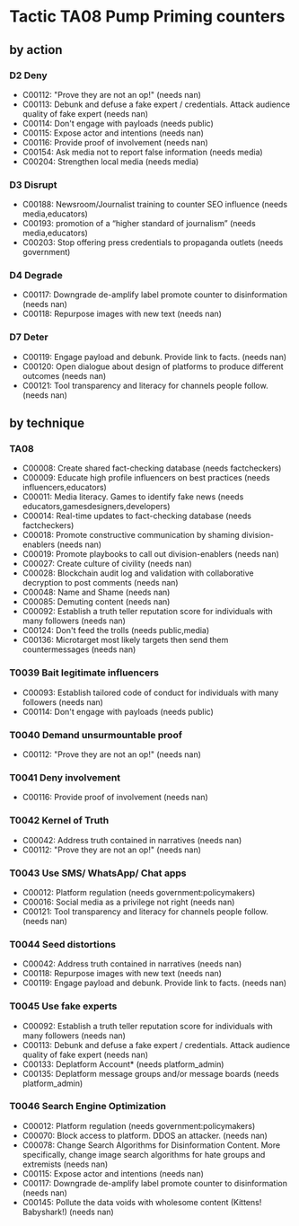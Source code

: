# Tactic TA08 Pump Priming counters

## by action


### D2 Deny
* C00112: "Prove they are not an op!" (needs nan)
* C00113: Debunk and defuse a fake expert / credentials. Attack audience quality of fake expert (needs nan)
* C00114: Don't engage with payloads (needs public)
* C00115: Expose actor and intentions (needs nan)
* C00116: Provide proof of involvement (needs nan)
* C00154: Ask media not to report false information (needs media)
* C00204: Strengthen local media (needs media)

### D3 Disrupt
* C00188: Newsroom/Journalist training to counter SEO influence (needs media,educators)
* C00193: promotion of a “higher standard of journalism” (needs media,educators)
* C00203: Stop offering press credentials to propaganda outlets (needs government)

### D4 Degrade
* C00117: Downgrade de-amplify label promote counter to disinformation (needs nan)
* C00118: Repurpose images with new text (needs nan)

### D7 Deter
* C00119: Engage payload and debunk. Provide link to facts.  (needs nan)
* C00120: Open dialogue about design of platforms to produce different outcomes (needs nan)
* C00121: Tool transparency and literacy for channels people follow.  (needs nan)

## by technique


### TA08
* C00008: Create shared fact-checking database (needs factcheckers)
* C00009: Educate high profile influencers on best practices (needs influencers,educators)
* C00011: Media literacy. Games to identify fake news (needs educators,gamesdesigners,developers)
* C00014: Real-time updates to fact-checking database (needs factcheckers)
* C00018: Promote constructive communication by shaming division-enablers (needs nan)
* C00019: Promote playbooks to call out division-enablers (needs nan)
* C00027: Create culture of civility (needs nan)
* C00028: Blockchain audit log and validation with collaborative decryption to post comments (needs nan)
* C00048: Name and Shame (needs nan)
* C00085: Demuting content (needs nan)
* C00092: Establish a truth teller reputation score for individuals with many followers (needs nan)
* C00124: Don't feed the trolls (needs public,media)
* C00136: Microtarget most likely targets then send them countermessages (needs nan)

### T0039 Bait legitimate influencers
* C00093: Establish tailored code of conduct for individuals with many followers (needs nan)
* C00114: Don't engage with payloads (needs public)

### T0040 Demand unsurmountable proof
* C00112: "Prove they are not an op!" (needs nan)

### T0041 Deny involvement
* C00116: Provide proof of involvement (needs nan)

### T0042 Kernel of Truth
* C00042: Address truth contained in narratives (needs nan)
* C00112: "Prove they are not an op!" (needs nan)

### T0043 Use SMS/ WhatsApp/ Chat apps
* C00012: Platform regulation (needs government:policymakers)
* C00016: Social media as a privilege not right (needs nan)
* C00121: Tool transparency and literacy for channels people follow.  (needs nan)

### T0044 Seed distortions
* C00042: Address truth contained in narratives (needs nan)
* C00118: Repurpose images with new text (needs nan)
* C00119: Engage payload and debunk. Provide link to facts.  (needs nan)

### T0045 Use fake experts
* C00092: Establish a truth teller reputation score for individuals with many followers (needs nan)
* C00113: Debunk and defuse a fake expert / credentials. Attack audience quality of fake expert (needs nan)
* C00133: Deplatform Account* (needs platform_admin)
* C00135: Deplatform message groups and/or message boards (needs platform_admin)

### T0046 Search Engine Optimization
* C00012: Platform regulation (needs government:policymakers)
* C00070: Block access to platform. DDOS an attacker. (needs nan)
* C00078: Change Search Algorithms for Disinformation Content. More specifically, change image search algorithms for hate groups and extremists (needs nan)
* C00115: Expose actor and intentions (needs nan)
* C00117: Downgrade de-amplify label promote counter to disinformation (needs nan)
* C00145: Pollute the data voids with wholesome content (Kittens! Babyshark!) (needs nan)
